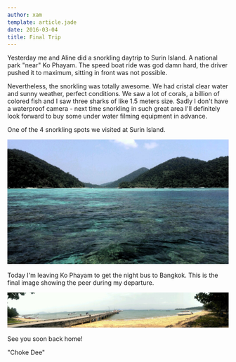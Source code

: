 ```yaml
---
author: xam
template: article.jade
date: 2016-03-04
title: Final Trip
---
```


Yesterday me and Aline did a snorkling daytrip to Surin Island. A national park "near" Ko Phayam. The speed boat ride was god damn hard, the driver pushed it to maximum, sitting in front was not possible.

Nevertheless, the snorkling was totally awesome. We had cristal clear water and sunny weather, perfect conditions. We saw a lot of corals, a billion of colored fish and I saw three sharks of like 1.5 meters size. Sadly I don't have a waterproof camera - next time snorkling in such great area I'll definitely look forward to buy some under water filming equipment in advance.

One of the 4 snorkling spots we visited at Surin Island.

![Photo](IMAG1523-1024x577.jpg)

Today I'm leaving Ko Phayam to get the night bus to Bangkok. This is the final image showing the peer during my departure.

![Photo](IMAG1435-1600x254.jpg)

See you soon back home!

"Choke Dee"
